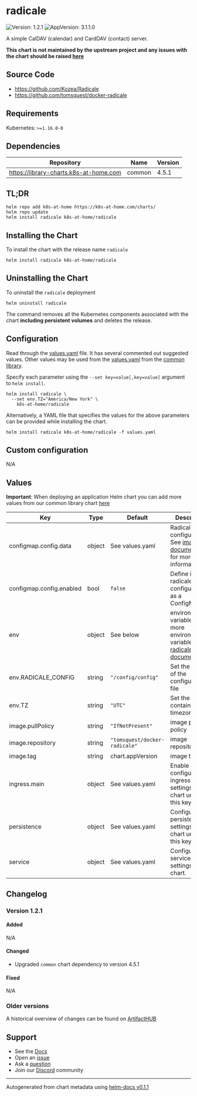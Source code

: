 # radicale

![Version: 1.2.1](https://img.shields.io/badge/Version-1.2.1-informational?style=flat-square) ![AppVersion: 3.1.1.0](https://img.shields.io/badge/AppVersion-3.1.1.0-informational?style=flat-square)

A simple CalDAV (calendar) and CardDAV (contact) server.

**This chart is not maintained by the upstream project and any issues with the chart should be raised [here](https://github.com/k8s-at-home/charts/issues/new/choose)**

## Source Code

* <https://github.com/Kozea/Radicale>
* <https://github.com/tomsquest/docker-radicale>

## Requirements

Kubernetes: `>=1.16.0-0`

## Dependencies

| Repository | Name | Version |
|------------|------|---------|
| https://library-charts.k8s-at-home.com | common | 4.5.1 |

## TL;DR

```console
helm repo add k8s-at-home https://k8s-at-home.com/charts/
helm repo update
helm install radicale k8s-at-home/radicale
```

## Installing the Chart

To install the chart with the release name `radicale`

```console
helm install radicale k8s-at-home/radicale
```

## Uninstalling the Chart

To uninstall the `radicale` deployment

```console
helm uninstall radicale
```

The command removes all the Kubernetes components associated with the chart **including persistent volumes** and deletes the release.

## Configuration

Read through the [values.yaml](./values.yaml) file. It has several commented out suggested values.
Other values may be used from the [values.yaml](https://github.com/k8s-at-home/library-charts/tree/main/charts/stable/common/values.yaml) from the [common library](https://github.com/k8s-at-home/library-charts/tree/main/charts/stable/common).

Specify each parameter using the `--set key=value[,key=value]` argument to `helm install`.

```console
helm install radicale \
  --set env.TZ="America/New York" \
    k8s-at-home/radicale
```

Alternatively, a YAML file that specifies the values for the above parameters can be provided while installing the chart.

```console
helm install radicale k8s-at-home/radicale -f values.yaml
```

## Custom configuration

N/A

## Values

**Important**: When deploying an application Helm chart you can add more values from our common library chart [here](https://github.com/k8s-at-home/library-charts/tree/main/charts/stable/common)

| Key | Type | Default | Description |
|-----|------|---------|-------------|
| configmap.config.data | object | See values.yaml | Radicale configuration. See [image documentation](https://github.com/tomsquest/docker-radicale#custom-configuration) for more information. |
| configmap.config.enabled | bool | `false` | Define inline radicale configuration as a ConfigMap. |
| env | object | See below | environment variables. See more environment variables in the [radicale documentation](https://radicale.org/master.html#configuration). |
| env.RADICALE_CONFIG | string | `"/config/config"` | Set the location of the configuration file |
| env.TZ | string | `"UTC"` | Set the container timezone |
| image.pullPolicy | string | `"IfNotPresent"` | image pull policy |
| image.repository | string | `"tomsquest/docker-radicale"` | image repository |
| image.tag | string | chart.appVersion | image tag |
| ingress.main | object | See values.yaml | Enable and configure ingress settings for the chart under this key. |
| persistence | object | See values.yaml | Configure persistence settings for the chart under this key. |
| service | object | See values.yaml | Configures service settings for the chart. |

## Changelog

### Version 1.2.1

#### Added

N/A

#### Changed

* Upgraded `common` chart dependency to version 4.5.1

#### Fixed

N/A

### Older versions

A historical overview of changes can be found on [ArtifactHUB](https://artifacthub.io/packages/helm/k8s-at-home/radicale?modal=changelog)

## Support

- See the [Docs](https://docs.k8s-at-home.com/our-helm-charts/getting-started/)
- Open an [issue](https://github.com/k8s-at-home/charts/issues/new/choose)
- Ask a [question](https://github.com/k8s-at-home/organization/discussions)
- Join our [Discord](https://discord.gg/sTMX7Vh) community

----------------------------------------------
Autogenerated from chart metadata using [helm-docs v0.1.1](https://github.com/k8s-at-home/helm-docs/releases/v0.1.1)
